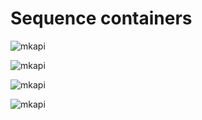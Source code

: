 # Sequence containers

![mkapi](picea.SequenceCollection)

![mkapi](picea.SequenceList)

![mkapi](picea.MultipleSequenceAlignment)

![mkapi](picea.SequenceAnnotation)